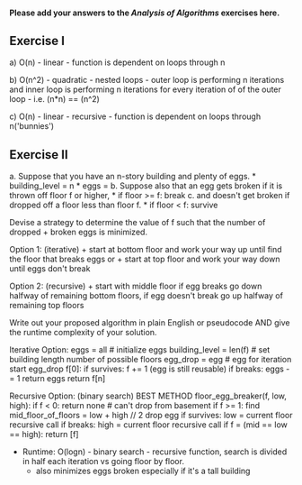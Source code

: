 #### Please add your answers to the ***Analysis of  Algorithms*** exercises here.

## Exercise I

a) O(n) - linear - function is dependent on loops through n


b) O(n^2) - quadratic - nested loops - outer loop is performing n iterations and inner loop is performing n iterations for every iteration of of the outer loop - i.e. (n*n) == (n^2)


c) O(n) - linear - recursive - function is dependent on loops through n('bunnies')

## Exercise II

a. Suppose that you have an n-story building and plenty of eggs. 
    * building_level = n
    * eggs = 
b. Suppose also that an egg gets broken if it is thrown off floor f or higher, 
    * if floor >= f:
        break
c. and doesn't get broken if dropped off a floor less than floor f. 
    * if floor < f:
        survive

Devise a strategy to determine the value of f such that the number of dropped + broken eggs is minimized.

Option 1: (iterative)
    + start at bottom floor and work your way up until find the floor that breaks eggs
    or
    + start at top floor and work your way down until eggs don't break

Option 2: (recursive)
    + start with middle floor if egg breaks go down halfway of remaining bottom floors, if egg doesn't break go up halfway of remaining top floors

Write out your proposed algorithm in plain English or pseudocode AND give the runtime complexity of your solution.

Iterative Option:
eggs = all # initialize eggs
building_level = len(f) # set building length number of possible floors
egg_drop = egg # egg for iteration
start egg_drop f[0]:
    if survives:
        f += 1
        (egg is still reusable)
    if breaks:
        eggs -= 1
        return eggs
return f[n]

Recursive Option: (binary search) BEST METHOD
floor_egg_breaker(f, low, high):
    if f < 0:
        return none # can't drop from basement
    if f >= 1:
        find mid_floor_of_floors = low + high // 2
        drop egg
        if survives:
            low = current floor
            recursive call
        if breaks:
            high = current floor
            recursive call
        if f = (mid == low == high):
            return [f]

* Runtime:
    O(logn) - binary search - recursive function, search is divided in half each iteration vs going floor by floor. 
    + also minimizes eggs broken especially if it's a tall building 

